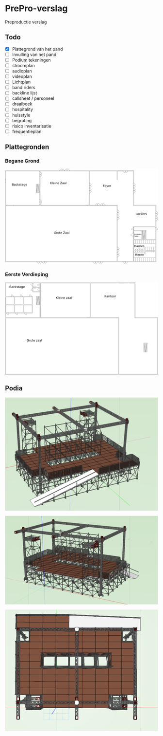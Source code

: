 # PrePro-verslag
Preproductie verslag

## Todo
- [x] Plattegrond van het pand
- [ ] Invulling van het pand
- [ ] Podium tekeningen
- [ ] stroomplan
- [ ] audioplan
- [ ] videoplan
- [ ] Lichtplan
- [ ] band riders
- [ ] backline lijst
- [ ] callsheet / personeel
- [ ] draaiboek
- [ ] hospitality
- [ ] huisstyle
- [ ] begroting
- [ ] risico inventarisatie
- [ ] frequentieplan

## Plattegronden

### Begane Grond

![Begane grond](/Plattegronden/PNGs/Plattegrond_Beganegrond_namen.png)

### Eerste Verdieping

![Eerste verdieping](/Plattegronden/PNGs/Plattegrond_EersteVerdieping_Namen.png)

## Podia

![Mainstage Back](/Podium%20Tekeningen/Screencaps/Mainstage_Back.png)

![Mainstage Side](/Podium%20Tekeningen/Screencaps/Mainstage_Side.png)

![Mainstage Top](/Podium%20Tekeningen/Screencaps/Mainstage_Topview.png)